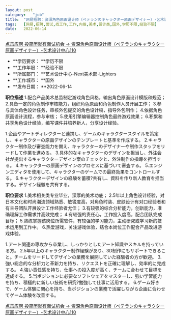 ```yaml
---
layout:	post
category:	"job"
title:	"网易招聘：资深角色原画设计师（ベテランのキャラクター原画デザイナー）-艺术设计中心110-美术-设计类-国外学历不限经验不限"
tags:	[网易,招聘,面试,找工作,工作,内推,美术,设计类,国外,学历不限,经验不限]
date:	2022-06-14
---
```


[点击应聘 投简历就有面试机会 -> 资深角色原画设计师（ベテランのキャラクター原画デザイナー）-艺术设计中心110](http://mobile.bole.netease.com/bole/boleDetail?id=40708&employeeId=346f03c3cda5f04c&key=all)



- **学历要求： **学历不限
- **工作年限： **经验不限
- **所属部门： **艺术设计中心-Next美术部-Lighters
- **工作城市： **国外
- **发布日期： **2022-06-14



**职位描述**
1.配合产品美术总监制定游戏角色风格，输出角色原画设计模版和规范； 
2.具备一定的角色制作审核能力，组织角色原画和角色制作人员开展工作； 
3.参与具体角色设计任务，审核外包提交的角色设计稿，指导外包制作； 
4.依据角色原画设计流程，参与审核；
5.使用引擎编辑器控制角色最终游戏效果；
6.积累和共享角色设计经验，编写课件并培养新人，分享设计经验。​

1.企画やアートディレクターと連携し、ゲームのキャラクタースタイルを策定し、キャラクターの原画デザインのテンプレートと基準を作成する。 
2.キャラクター制作及び審査能力を備え、キャラクターのデザイナーや制作スタッフをリードして作業を進める。
3.具体的なキャラクターのデザインを担当し、外注会社が提出するキャラクターデザイン案のチェックと、外注制作の指導を担当する。 
4.キャラクターの原画デザインのプロセスに基づいて審査する。
5.エンジンエディタを使用して、キャラクターのゲームでの最終効果をコントロールする。
6.キャラクターデザインの経験を蓄積?共有し、資料を作り新人教育を担当する。デザイン経験を共有する。​



**职位要求**
1.美术相关类专业毕业，深厚的美术功底； 
2.5年以上角色设计经验，对日本文化和时尚潮流领域熟悉、敏锐度高，对角色时装、皮肤设计有对口经验者和有主导团队开展设计工作经验者尤佳； 
3.有较强的综合分析能力，创新能力，准确理解工作需求并高效完成； 
4.有较强的责任心，工作投入度高，配合团队完成目标； 
5.熟练掌握该岗位所需软件，有较强的学习能力，主动研究或学习新的技术运用到工作中。 
6.热爱游戏，关注游戏体验，结合本岗位工作配合产品改进游戏体验。

1.アート関連の専攻から卒業し、しっかりとしたアート知識やスキルを持っている方。
2.5年以上のキャラクター制作経験があり、3D制作にもサポートできること。チームをリードしてデザインの業務を展開していた経験者の方が歓迎。 
3.強い総合的な分析力と革新力を持ち、リクエストを正確に理解し、効率的に完成する。
4.強い責任感を持ち、仕事への投入度が高く、チームに合わせて目標を達成する。
5.当ポジションに必要なソフトウェアをマスターし、強い学習能力を持ち、積極的に新しい技術を研究?勉強して仕事に活用する。
6.ゲーム好きで、ゲーム体験に関心を持ち、当ポジションの業務で活躍しながら企画に合わせてゲーム体験を改善する。​



[点击应聘 投简历就有面试机会 -> 资深角色原画设计师（ベテランのキャラクター原画デザイナー）-艺术设计中心110](http://mobile.bole.netease.com/bole/boleDetail?id=40708&employeeId=346f03c3cda5f04c&key=all)